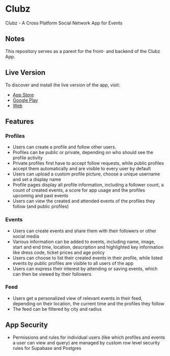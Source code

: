 # Clubz

Clubz - A Cross Platform Social Network App for Events

## Notes

This repository serves as a parent for the front- and backend of the Clubz App.

## Live Version

To discover and install the live version of the app, visit:

- [App Store](https://apps.apple.com/en/app/clubz/id6444685917)
- [Google Play](https://play.google.com/store/apps/details?id=com.m_to_b.clubz)
- [Web](https://clubz.one)

## Features

### Profiles
- Users can create a profile and follow other users.
- Profiles can be public or private, depending on who should see the profile activity
- Private profiles first have to accept follow requests, while public profiles accept them automatically and are visible to every user by default
- Users can upload a custom profile picture, choose a unique username and set a display name
- Profile pages display all profile information, including a follower count, a count of created events, a score for app usage and the profiles upcoming and past events 
- Users can view the created and attended events of the profiles they follow (and public profiles)

### Events
- Users can create events and share them with their  followers or other social media
- Various information can be added to events, including  name, image, start and end time, location, description and highlighted key information like dress code, ticket prices and age policy
- Users can choose to list their created events in their profile, while listed events by public profiles are visible to all users of the app
- Users can express their interest by attending or saving events, which can then be viewed by their followers 

### Feed
- Users get a personalized view of relevant events in their feed, depending on their location, the current time and the profiles they follow
- The feed can be filtered by city and radius

## App Security
- Permissions and rules for individual users (like which profiles and events a user can view and query) are managed by custom row level security rules for Supabase and Postgres

<!--
## Screenshots

<div style="display: flex; flex-direction: row; flex-wrap: wrap; justify-content: center; align-items: center;">
<img src="" alt="feed example" width = "400" >
<img src="" alt="profile detail view page example"width = "400" >
<img src="" alt="event detail view page example" width = "400">
<img src="" alt="edit event page example" width = "400" >
</div>-->